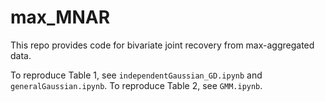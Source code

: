 # max_MNAR
This repo provides code for bivariate joint recovery from max-aggregated data.

To reproduce Table 1, see `independentGaussian_GD.ipynb` and `generalGaussian.ipynb`.
To reproduce Table 2, see `GMM.ipynb`.
